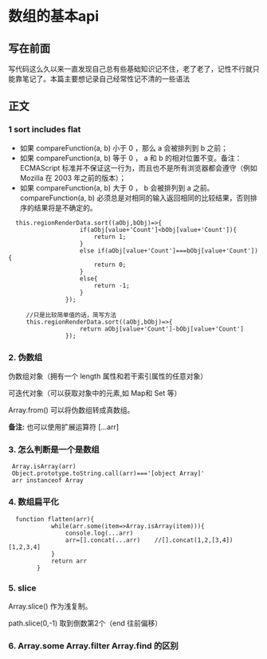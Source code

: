 # 数组的基本api

## 写在前面

写代码这么久以来一直发现自己总有些基础知识记不住，老了老了，记性不行就只能靠笔记了。本篇主要想记录自己经常性记不清的一些语法

## 正文

### 1 sort includes flat

* 如果 compareFunction(a, b) 小于 0 ，那么 a 会被排列到 b 之前；
* 如果 compareFunction(a, b) 等于 0 ， a 和 b 的相对位置不变。备注： ECMAScript 标准并不保证这一行为，而且也不是所有浏览器都会遵守（例如 Mozilla 在 2003 年之前的版本）；
* 如果 compareFunction(a, b) 大于 0 ， b 会被排列到 a 之前。
compareFunction(a, b) 必须总是对相同的输入返回相同的比较结果，否则排序的结果将是不确定的。

```
  this.regionRenderData.sort((aObj,bObj)=>{
                    if(aObj[value+'Count']<bObj[value+'Count']){
                        return 1;
                    }
                    else if(aObj[value+'Count']===bObj[value+'Count']){
                        return 0;
                    }
                    else{
                        return -1;
                    }
                });

     //只是比较简单值的话，简写方法
     this.regionRenderData.sort((aObj,bObj)=>{
                    return aObj[value+'Count']-bObj[value+'Count']
                });
```

### 2. 伪数组

伪数组对象（拥有一个 length 属性和若干索引属性的任意对象）

可迭代对象（可以获取对象中的元素,如 Map和 Set 等）

Array.from() 可以将伪数组转成真数组。

**备注:** 也可以使用扩展运算符 [...arr]


### 3. 怎么判断是一个是数组

     Array.isArray(arr)
     Object.prototype.toString.call(arr)==='[object Array]'
     arr instanceof Array


### 4. 数组扁平化

```
  function flatten(arr){
            while(arr.some(item=>Array.isArray(item))){
                console.log(...arr)
                arr=[].concat(...arr)    //[].concat(1,2,[3,4])  [1,2,3,4]
            }
            return arr
        }       
```

### 5. slice

Array.slice() 作为浅复制。

path.slice(0,-1) 取到倒数第2个（end 往前偏移）


### 6. Array.some Array.filter Array.find  的区别